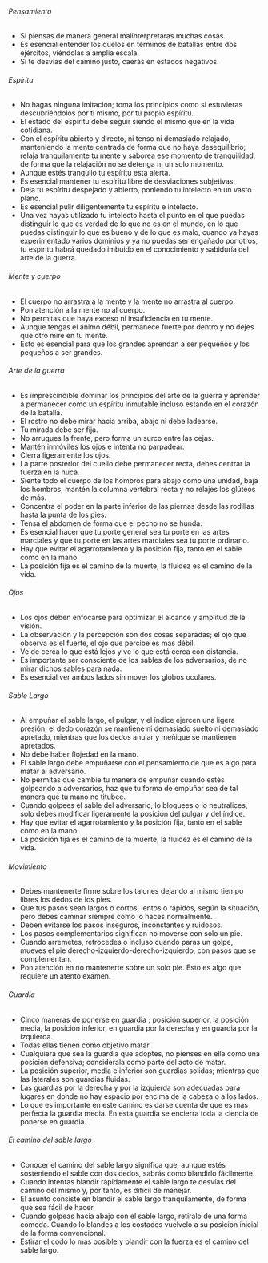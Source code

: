 ###### Pensamiento 

- Si piensas de manera general malinterpretaras muchas cosas.
- Es esencial entender los duelos en términos de batallas entre dos ejércitos, viéndolas a amplia escala.
- Si te desvías del camino justo, caerás en estados negativos.

###### Espíritu

- No hagas ninguna imitación; toma los principios como si estuvieras descubriéndolos por ti mismo, por tu propio espíritu.
- El estado del espíritu debe seguir siendo el mismo que en la vida cotidiana.
- Con el espíritu abierto y directo, ni tenso ni demasiado relajado, manteniendo la mente centrada de forma que no haya desequilibrio; relaja tranquilamente tu mente y saborea ese momento de tranquilidad, de forma que la relajación no se detenga ni un solo momento.
- Aunque estés tranquilo tu espíritu esta alerta.
- Es esencial mantener tu espíritu libre de desviaciones subjetivas.
- Deja tu espíritu despejado y abierto, poniendo tu intelecto en un vasto plano.
- Es esencial pulir diligentemente tu espíritu e intelecto.
- Una vez hayas utilizado tu intelecto hasta el punto en el que puedas distinguir lo que es verdad de lo que no es en el mundo, en lo que puedas distinguir lo que es bueno y de lo que es malo, cuando ya hayas experimentado varios dominios y ya no puedas ser engañado por otros, tu espíritu habrá quedado imbuido en el conocimiento y sabiduría del arte de la guerra.

###### Mente y cuerpo

- El cuerpo no arrastra a la mente y la mente no arrastra al cuerpo.
- Pon atención a la mente no al cuerpo.
- No permitas que haya exceso ni insuficiencia en tu mente.
- Aunque tengas el ánimo débil, permanece fuerte por dentro y no dejes que otro mire en tu mente.
- Esto es esencial para que los grandes aprendan a ser pequeños y los pequeños a ser grandes.

###### Arte de la guerra

- Es imprescindible dominar los principios del arte de la guerra y aprender a permanecer como un espíritu inmutable incluso estando en el corazón de la batalla.
- El rostro no debe mirar hacia arriba, abajo ni debe ladearse.
- Tu mirada debe ser fija.
- No arrugues la frente, pero forma un surco entre las cejas.
- Mantén inmóviles los ojos e intenta no parpadear.
- Cierra ligeramente los ojos.
- La parte posterior del cuello debe permanecer recta, debes centrar la fuerza en la nuca.
- Siente todo el cuerpo de los hombros para abajo como una unidad, baja los hombros, mantén la columna vertebral recta y no relajes los glúteos de más.
- Concentra el poder en la parte inferior de las piernas desde las rodillas hasta la punta de los pies.
- Tensa el abdomen de forma que el pecho no se hunda.
- Es esencial hacer que tu porte general sea tu porte en las artes marciales y que tu porte en las artes marciales sea tu porte ordinario.
- Hay que evitar el agarrotamiento y la posición fija, tanto en el sable como en la mano.
- La posición fija es el camino de la muerte, la fluidez es el camino de la vida.

###### Ojos

- Los ojos deben enfocarse para optimizar el alcance y amplitud de la visión.
- La observación y la percepción son dos cosas separadas; el ojo que observa es el fuerte, el ojo que percibe es mas débil.
- Ve de cerca lo que está lejos y ve lo que está cerca con distancia.
- Es importante ser consciente de los sables de los adversarios, de no mirar dichos sables para nada.
- Es esencial ver ambos lados sin mover los globos oculares.

###### Sable Largo

- Al empuñar el sable largo, el pulgar, y el índice ejercen una ligera presión, el dedo corazón se mantiene ni demasiado suelto ni demasiado apretado, mientras que los dedos anular y meñique se mantienen apretados.
- No debe haber flojedad en la mano.
- El sable largo debe empuñarse con el pensamiento de que es algo para matar al adversario.
- No permitas que cambie tu manera de empuñar cuando estés golpeando a adversarios, haz que tu forma de empuñar sea de tal manera que tu mano no titubee.
- Cuando golpees el sable del adversario, lo bloquees o lo neutralices, solo debes modificar ligeramente la posición del pulgar y del índice.
- Hay que evitar el agarrotamiento y la posición fija, tanto en el sable como en la mano.
- La posición fija es el camino de la muerte, la fluidez es el camino de la vida.

###### Movimiento

- Debes mantenerte firme sobre los talones dejando al mismo tiempo libres los dedos de los pies.
- Que tus pasos sean largos o cortos, lentos o rápidos, según la situación, pero debes caminar siempre como lo haces normalmente.
- Deben evitarse los pasos inseguros, inconstantes y ruidosos.
- Los pasos complementarios significan no moverse con solo un pie.
- Cuando arremetes, retrocedes o incluso cuando paras un golpe, mueves el pie derecho-izquierdo-derecho-izquierdo, con pasos que se complementan.
- Pon atención en no mantenerte sobre un solo pie. Esto es algo que requiere un atento examen.

###### Guardia

- Cinco maneras de ponerse en guardia ; posición superior, la posición media, la posición inferior, en guardia por la derecha y en guardia por la izquierda.
- Todas ellas tienen como objetivo matar.
- Cualquiera que sea la guardia que adoptes, no pienses en ella como una posición defensiva; considerala como parte del acto de matar.
- La posición superior, media e inferior son guardias solidas; mientras que las laterales son guardias fluidas.
- Las guardias por la derecha y por la izquierda son adecuadas para lugares en donde no hay espacio por encima de la cabeza o a los lados.
- Lo que es importante en este camino es darse cuenta de que es mas perfecta la guardia media. En esta guardia se encierra toda la ciencia de ponerse en guardia.

###### El camino del sable largo

- Conocer el camino del sable largo significa que, aunque estés sosteniendo el sable con dos dedos, sabrás como blandirlo fácilmente.
- Cuando intentas blandir rápidamente el sable largo te desvías del camino del mismo y, por tanto, es difícil de manejar.
- El asunto consiste en blandir el sable largo tranquilamente, de forma que sea fácil de hacer.
- Cuando golpeas hacia abajo con el sable largo, retiralo de una forma comoda. Cuando lo blandes a los costados vuelvelo a su posicion inicial de la forma convencional.
- Estirar el codo lo mas posible y blandir con la fuerza es el camino del sable largo.